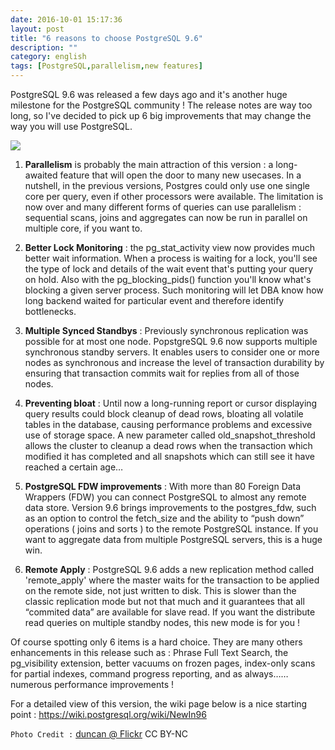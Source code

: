 ```yaml
---
date: 2016-10-01 15:17:36 
layout: post
title: "6 reasons to choose PostgreSQL 9.6"
description: ""
category: english
tags: [PostgreSQL,parallelism,new features]
---
```


PostgreSQL 9.6 was released a few days ago and it's another huge milestone for the PostgreSQL community ! 
The release notes are way too long, so I've decided to pick up 6 big improvements that may change the way 
you will use PostgreSQL.

<!-- More -->

  ![](  https://c1.staticflickr.com/5/4002/4280292398_c5ca8c7176_z.jpg)

1. **Parallelism** is probably the main attraction of this version : a long-awaited feature that will open the door to many new usecases. In a nutshell, in the previous versions, Postgres could only use one single core per query, even if other processors were available. The limitation is now over and many different forms of queries can use parallelism : sequential scans, joins and aggregates can now be run in parallel on multiple core, if you want to.

2. **Better Lock Monitoring** : the pg_stat_activity view now provides much better wait information. When a process is waiting for a lock, you'll see the type of lock and details of the wait event that's putting your query on hold. Also with the pg_blocking_pids() function you'll know what's blocking a given server process. Such monitoring will let DBA know how long backend waited for particular event and therefore identify bottlenecks.

3. **Multiple Synced Standbys** : Previously synchronous replication was possible for at most one node. PopstgreSQL 9.6 now supports multiple synchronous standby servers. It enables users to consider one or more nodes as synchronous and increase the level of transaction durability by ensuring that transaction commits wait for replies from all of those nodes.

4. **Preventing bloat** : Until now a long-running report or cursor displaying query results could block cleanup of dead rows, bloating all volatile tables in the database, causing performance problems and excessive use of storage space. A new parameter called old_snapshot_threshold allows the cluster to cleanup a dead rows when the transaction which modified it has completed and all snapshots which can still see it have reached a certain age…

5. **PostgreSQL FDW improvements** : With more than 80 Foreign Data Wrappers (FDW) you can connect PostgreSQL to almost any remote data store. Version 9.6 brings improvements to the postgres_fdw, such as an option to control the fetch_size and the ability to “push down” operations ( joins and sorts ) to the remote PostgreSQL instance. If you want to aggregate data from multiple PostgreSQL servers, this is a huge win.

6. **Remote Apply** : PostgreSQL 9.6 adds a new replication method called 'remote_apply' where the master waits for the transaction to be applied on the remote side, not just written to disk. This is slower than the classic replication mode but not that much and it guarantees that all “commited data” are available for slave read. If you want the distribute read queries on multiple standby nodes, this new mode is for you !

Of course spotting only 6 items is a hard choice. They are many others enhancements in this release such as : Phrase Full Text Search, the pg_visibility extension, better vacuums on frozen pages, index-only scans for partial indexes, command progress reporting, and as always…… numerous performance improvements !

For a detailed view of this version, the wiki page below is a nice starting point : https://wiki.postgresql.org/wiki/NewIn96


``Photo Credit :`` [duncan @ Flickr](https://www.flickr.com/photos/duncan/4280292398/sizes/z/) CC BY-NC
